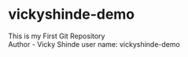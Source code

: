 # vickyshinde-demo
This is my First Git Repository
<br>
Author - Vicky Shinde 
user name: vickyshinde-demo